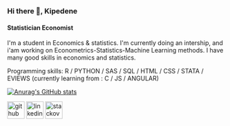 ### Hi there 👋, Kipedene
#### Statistician Economist
I'm a student in Economics & statistics. I'm currently doing an intership, and i'am working on Econometrics-Statistics-Machine Learning methods.
I have many good skills in economics and statistics.

Programming skills: R / PYTHON / SAS / SQL / HTML / CSS / STATA / EVIEWS  (currently learning from : C / JS / ANGULAR)


[![Anurag's GitHub stats](https://github-readme-stats.vercel.app/api?username=kipedene)](https://github.com/kipedene/github-readme-stats)   


[<img src='https://cdn.jsdelivr.net/npm/simple-icons@3.0.1/icons/github.svg' alt='github' height='40'>](https://github.com/https://github.com/Kipedene) 
[<img src='https://cdn.jsdelivr.net/npm/simple-icons@3.0.1/icons/linkedin.svg' alt='linkedin' height='40'>](https://www.linkedin.com/in/www.linkedin.com/in/kipédènecoulibaly/)
[<img src='https://cdn.jsdelivr.net/npm/simple-icons@3.0.1/icons/stackoverflow.svg' alt='stackoverflow' height='40'>](https://stackoverflow.com/users/https://datascience.stackexchange.com/users/136786/kip%c3%a9d%c3%a8ne)  
